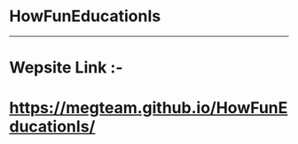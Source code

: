 # HowFunEducationIs

-----------

# Wepsite Link :-
 
# https://megteam.github.io/HowFunEducationIs/
